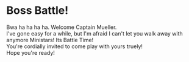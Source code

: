 # Boss Battle!

Bwa ha ha ha ha. Welcome Captain Mueller.  
I've gone easy for a while, but I'm afraid I can't let you walk away with anymore Ministars! Its Battle Time!  
You're cordially invited to come play with yours truely!  
Hope you're ready!  


